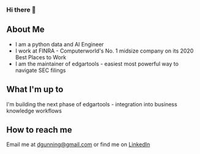 ### Hi there 👋

## About Me
* I am a python data and AI Engineer
* I work at FINRA - Computerworld's No. 1 midsize company on its 2020 Best Places to Work
* I am the maintainer of edgartools - easiest most powerful way to navigate SEC filings

## What I'm up to
I'm building the next phase of edgartools - integration into business knowledge workflows

## How to reach me
Email me at dgunning@gmail.com or find me on [LinkedIn](https://www.linkedin.com/in/dwight-gunning/)

<!--
**dgunning/dgunning** is a ✨ _special_ ✨ repository because its `README.md` (this file) appears on your GitHub profile.

Here are some ideas to get you started:

- 🔭 I’m currently working on ...
- 🌱 I’m currently learning ...
- 👯 I’m looking to collaborate on ...
- 🤔 I’m looking for help with ...
- 💬 Ask me about ...
- 📫 How to reach me: ...
- 😄 Pronouns: ...
- ⚡ Fun fact: ...
-->
